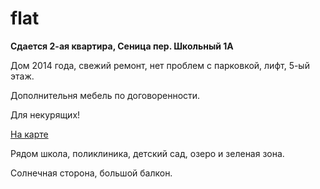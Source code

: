 # flat
**Сдается 2-ая квартира, Сеница пер. Школьный 1А**

Дом 2014 года, свежий ремонт, нет проблем с парковкой, лифт, 5-ый этаж.

Дополнительня мебель по договоренности.

Для некурящих!

[На карте](https://www.google.com/maps/place/53%C2%B049'23.1%22N+27%C2%B031'18.0%22E/@53.8230833,27.5211195,127m/data=!3m2!1e3!4b1!4m6!3m5!1s0x0:0x0!7e2!8m2!3d53.8230703!4d27.5216597)

Рядом школа, поликлиника, детский сад, озеро и зеленая зона.

Солнечная сторона, большой балкон.
